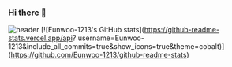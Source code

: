 ### Hi there 👋
![header](https://capsule-render.vercel.app/api?type=Venom&text=Eunwoo)
[![Eunwoo-1213's GitHub stats](https://github-readme-stats.vercel.app/api?
username=Eunwoo-1213&include_all_commits=true&show_icons=true&theme=cobalt)]
(https://github.com/Eunwoo-1213/github-readme-stats)
